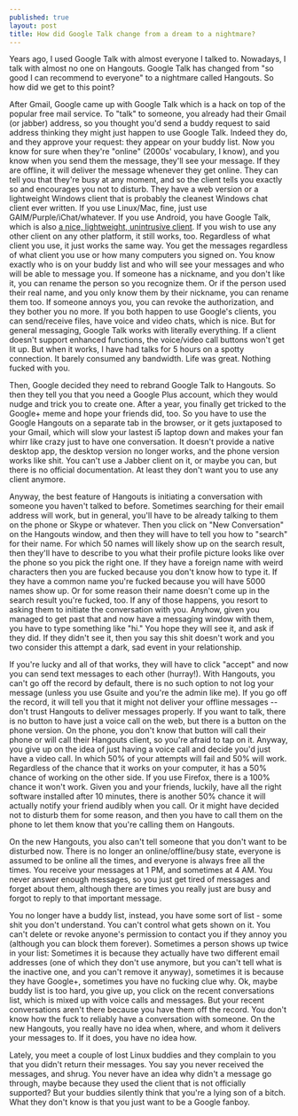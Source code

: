 ```yaml
---
published: true
layout: post
title: How did Google Talk change from a dream to a nightmare?
---
```


Years ago, I used Google Talk with almost everyone I talked to. Nowadays, I talk with almost no one on Hangouts. Google Talk has changed from "so good I can recommend to everyone" to a nightmare called Hangouts. So how did we get to this point?

After Gmail, Google came up with Google Talk which is a hack on top of the popular free mail service. To "talk" to someone, you already had their Gmail (or jabber) address, so you thought you'd send a buddy request to said address thinking they might just happen to use Google Talk. Indeed they do, and they approve your request: they appear on your buddy list. Now you know for sure when they're "online" (2000s' vocabulary, I know), and you know when you send them the message, they'll see your message. If they are offline, it will deliver the message whenever they get online. They can tell you that they're busy at any moment, and so the client tells you exactly so and encourages you not to disturb. They have a web version or a lightweight Windows client that is probably the cleanest Windows chat client ever written. If you use Linux/Mac, fine, just use GAIM/Purple/iChat/whatever. If you use Android, you have Google Talk, which is also [a nice, lightweight, unintrusive client](https://google-talk.en.softonic.com/#app-softonic-review). If you wish to use any other client on any other platform, it still works, too. Regardless of what client you use, it just works the same way. You get the messages regardless of what client you use or how many computers you signed on. You know exactly who is on your buddy list and who will see your messages and who will be able to message you. If someone has a nickname, and you don't like it, you can rename the person so you recognize them. Or if the person used their real name, and you only know them by their nickname, you can rename them too. If someone annoys you, you can revoke the authorization, and they bother you no more. If you both happen to use Google's clients, you can send/receive files, have voice and video chats, which is nice. But for general messaging, Google Talk works with literally everything. If a client doesn't support enhanced functions, the voice/video call buttons won't get lit up. But when it works, I have had talks for 5 hours on a spotty connection. It barely consumed any bandwidth. Life was great. Nothing fucked with you.

Then, Google decided they need to rebrand Google Talk to Hangouts. So then they tell you that you need a Google Plus account, which they would nudge and trick you to create one. After a year, you finally get tricked to the Google+ meme and hope your friends did, too. So you have to use the Google Hangouts on a separate tab in the browser, or it gets juxtaposed to your Gmail, which will slow your lastest i5 laptop down and makes your fan whirr like crazy just to have one conversation. It doesn't provide a native desktop app, the desktop version no longer works, and the phone version works like shit. You can't use a Jabber client on it, or maybe you can, but there is no official documentation. At least they don't want you to use any client anymore.

Anyway, the best feature of Hangouts is initiating a conversation with someone you haven't talked to before. Sometimes searching for their email address will work, but in general, you'll have to be already talking to them on the phone or Skype or whatever. Then you click on "New Conversation" on the Hangouts window, and then they will have to tell you how to "search" for their name. For which 50 names will likely show up on the search result, then they'll have to describe to you what their profile picture looks like over the phone so you pick the right one. If they have a foreign name with weird characters then you are fucked because you don't know how to type it. If they have a common name you're fucked because you will have 5000 names show up. Or for some reason their name doesn't come up in the search result you're fucked, too. If any of those happens, you resort to asking them to initiate the conversation with you. Anyhow, given you managed to get past that and now have a messaging window with them, you have to type something like "hi." You hope they will see it, and ask if they did. If they didn't see it, then you say this shit doesn't work and you two consider this attempt a dark, sad event in your relationship.

If you're lucky and all of that works, they will have to click "accept" and now you can send text messages to each other (hurray!). With Hangouts, you can't go off the record by default, there is no such option to not log your message (unless you use Gsuite and you're the admin like me). If you go off the record, it will tell you that it might not deliver your offline messages -- don't trust Hangouts to deliver messages properly. If you want to talk, there is no button to have just a voice call on the web, but there is a button on the phone version. On the phone, you don't know that button will call their phone or will call their Hangouts client, so you're afraid to tap on it. Anyway, you give up on the idea of just having a voice call and decide you'd just have a video call. In which 50% of your attempts will fail and 50% will work. Regardless of the chance that it works on your computer, it has a 50% chance of working on the other side. If you use Firefox, there is a 100% chance it won't work. Given you and your friends, luckily, have all the right software installed after 10 minutes, there is another 50% chance it will actually notify your friend audibly when you call. Or it might have decided not to disturb them for some reason, and then you have to call them on the phone to let them know that you're calling them on Hangouts.

On the new Hangouts, you also can't tell someone that you don't want to be disturbed now. There is no longer an online/offline/busy state, everyone is assumed to be online all the times, and everyone is always free all the times. You receive your messages at 1 PM, and sometimes at 4 AM. You never answer enough messages, so you just get tired of messages and forget about them, although there are times you really just are busy and forgot to reply to that important message.

You no longer have a buddy list, instead, you have some sort of list - some shit you don't understand. You can't control what gets shown on it. You can't delete or revoke anyone's permission to contact you if they annoy you (although you can block them forever). Sometimes a person shows up twice in your list: Sometimes it is because they actually have two different email addresses (one of which they don't use anymore, but you can't tell what is the inactive one, and you can't remove it anyway), sometimes it is because they have Google+, sometimes you have no fucking clue why. Ok, maybe buddy list is too hard, you give up, you click on the recent conversations list, which is mixed up with voice calls and messages. But your recent conversations aren't there because you have them off the record. You don't know how the fuck to reliably have a conversation with someone. On the new Hangouts, you really have no idea when, where, and whom it delivers your messages to. If it does, you have no idea how.

Lately, you meet a couple of lost Linux buddies and they complain to you that you didn't return their messages. You say you never received the messages, and shrug. You never have an idea why didn't a message go through, maybe because they used the client that is not officially supported? But your buddies silently think that you're a lying son of a bitch. What they don't know is that you just want to be a Google fanboy.
